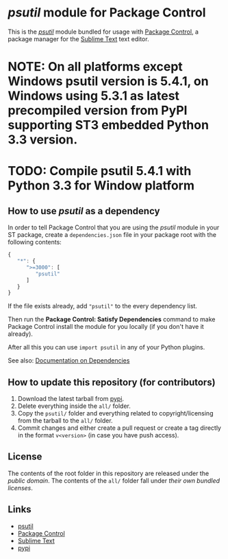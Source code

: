 # *psutil* module for Package Control

This is the *[psutil](https://github.com/giampaolo/psutil)* module
bundled for usage with [Package Control](http://packagecontrol.io/),
a package manager
for the [Sublime Text](http://sublimetext.com/) text editor.

# NOTE: On all platforms except Windows psutil version is 5.4.1, on Windows using 5.3.1 as latest precompiled version from PyPI supporting ST3 embedded Python 3.3 version.

# TODO: Compile psutil 5.4.1 with Python 3.3 for Window platform


## How to use *psutil* as a dependency

In order to tell Package Control
that you are using the *psutil* module
in your ST package,
create a `dependencies.json` file
in your package root
with the following contents:

```js
{
   "*": {
      ">=3000": [
         "psutil"
      ]
   }
}
```

If the file exists already,
add `"psutil"` to the every dependency list.

Then run the **Package Control: Satisfy Dependencies** command
to make Package Control
install the module for you locally
(if you don't have it already).

After all this
you can use `import psutil`
in any of your Python plugins.

See also:
[Documentation on Dependencies](https://packagecontrol.io/docs/dependencies)


## How to update this repository (for contributors)

1. Download the latest tarball
   from [pypi](https://pypi.python.org).
2. Delete everything inside the `all/` folder.
3. Copy the `psutil/` folder
   and everything related to copyright/licensing
   from the tarball
   to the `all/` folder.
4. Commit changes
   and either create a pull request
   or create a tag directly
   in the format `v<version>`
   (in case you have push access).


## License

The contents of the root folder
in this repository
are released
under the *public domain*.
The contents of the `all/` folder
fall under *their own bundled licenses*.

## Links

- [psutil](https://github.com/giampaolo/psutil)
- [Package Control](http://packagecontrol.io/)
- [Sublime Text](http://sublimetext.com/)
- [pypi](https://pypi.python.org/pypi/psutil)